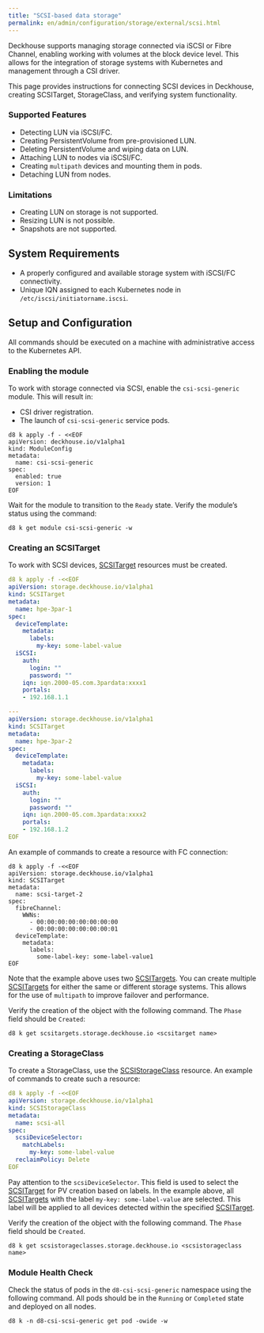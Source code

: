 ```yaml
---
title: "SCSI-based data storage"
permalink: en/admin/configuration/storage/external/scsi.html
---
```


Deckhouse supports managing storage connected via iSCSI or Fibre Channel, enabling working with volumes at the block device level. This allows for the integration of storage systems with Kubernetes and management through a CSI driver.

This page provides instructions for connecting SCSI devices in Deckhouse, creating SCSITarget, StorageClass, and verifying system functionality.

### Supported Features

- Detecting LUN via iSCSI/FC.
- Creating PersistentVolume from pre-provisioned LUN.
- Deleting PersistentVolume and wiping data on LUN.
- Attaching LUN to nodes via iSCSI/FC.
- Creating `multipath` devices and mounting them in pods.
- Detaching LUN from nodes.

### Limitations

- Creating LUN on storage is not supported.
- Resizing LUN is not possible.
- Snapshots are not supported.

## System Requirements

- A properly configured and available storage system with iSCSI/FC connectivity.
- Unique IQN assigned to each Kubernetes node in `/etc/iscsi/initiatorname.iscsi`.

## Setup and Configuration

All commands should be executed on a machine with administrative access to the Kubernetes API.

### Enabling the module

To work with storage connected via SCSI, enable the `csi-scsi-generic` module. This will result in:
- CSI driver registration.
- The launch of `csi-scsi-generic` service pods.

```shell
d8 k apply -f - <<EOF
apiVersion: deckhouse.io/v1alpha1
kind: ModuleConfig
metadata:
  name: csi-scsi-generic
spec:
  enabled: true
  version: 1
EOF
```

Wait for the module to transition to the `Ready` state. Verify the module’s status using the command:

```shell
d8 k get module csi-scsi-generic -w
```

### Creating an SCSITarget

To work with SCSI devices, [SCSITarget](../../../reference/cr/scsitarget/) resources must be created.

```yaml
d8 k apply -f -<<EOF
apiVersion: storage.deckhouse.io/v1alpha1
kind: SCSITarget
metadata:
  name: hpe-3par-1
spec:
  deviceTemplate:
    metadata:
      labels:
        my-key: some-label-value
  iSCSI:
    auth:
      login: ""
      password: ""
    iqn: iqn.2000-05.com.3pardata:xxxx1
    portals:
    - 192.168.1.1

---
apiVersion: storage.deckhouse.io/v1alpha1
kind: SCSITarget
metadata:
  name: hpe-3par-2
spec:
  deviceTemplate:
    metadata:
      labels:
        my-key: some-label-value
  iSCSI:
    auth:
      login: ""
      password: ""
    iqn: iqn.2000-05.com.3pardata:xxxx2
    portals:
    - 192.168.1.2
EOF

```

An example of commands to create a resource with FC connection:

```shell
d8 k apply -f -<<EOF
apiVersion: storage.deckhouse.io/v1alpha1
kind: SCSITarget
metadata:
  name: scsi-target-2
spec:
  fibreChannel:
    WWNs:
      - 00:00:00:00:00:00:00:00
      - 00:00:00:00:00:00:00:01
  deviceTemplate:
    metadata:
      labels:
        some-label-key: some-label-value1
EOF
```

Note that the example above uses two [SCSITargets](../../../reference/cr/scsitarget/). You can create multiple [SCSITargets](../../../reference/cr/scsitarget/) for either the same or different storage systems. This allows for the use of `multipath` to improve failover and performance.

Verify the creation of the object with the following command. The `Phase` field should be `Created`:

```shell
d8 k get scsitargets.storage.deckhouse.io <scsitarget name>
```

### Creating a StorageClass

To create a StorageClass, use the [SCSIStorageClass](../../../reference/cr/scsistorageclass/) resource. An example of commands to create such a resource:

```yaml
d8 k apply -f -<<EOF
apiVersion: storage.deckhouse.io/v1alpha1
kind: SCSIStorageClass
metadata:
  name: scsi-all
spec:
  scsiDeviceSelector:
    matchLabels:
      my-key: some-label-value
  reclaimPolicy: Delete
EOF
```

Pay attention to the `scsiDeviceSelector`. This field is used to select the [SCSITarget](../../../reference/cr/scsitarget/) for PV creation based on labels. In the example above, all [SCSITargets](../../../reference/cr/scsitarget/) with the label `my-key: some-label-value` are selected. This label will be applied to all devices detected within the specified [SCSITarget](../../../reference/cr/scsitarget/).

Verify the creation of the object with the following command. The `Phase` field should be `Created`.

```shell
d8 k get scsistorageclasses.storage.deckhouse.io <scsistorageclass name>
```

### Module Health Check

Check the status of pods in the `d8-csi-scsi-generic` namespace using the following command. All pods should be in the `Running` or `Completed` state and deployed on all nodes.

```shell
d8 k -n d8-csi-scsi-generic get pod -owide -w
```
